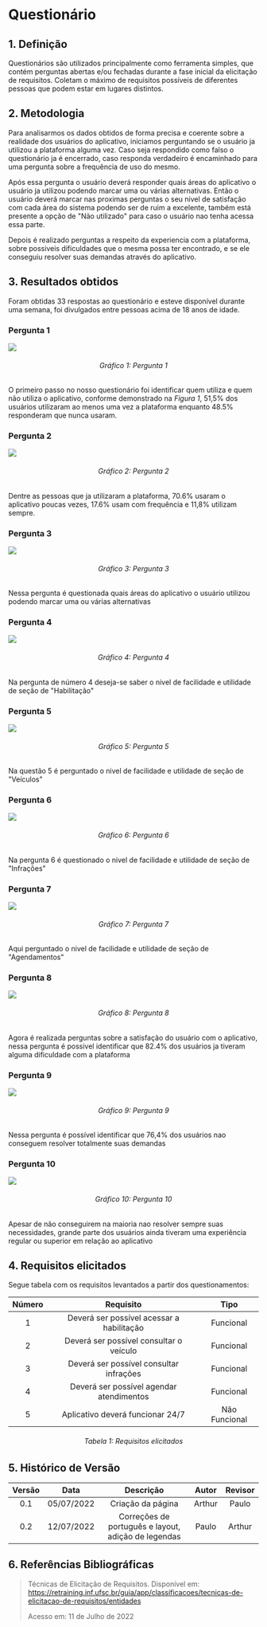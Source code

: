 # Questionário

## 1. Definição

Questionários são utilizados principalmente como ferramenta simples, que contém perguntas abertas e/ou fechadas durante a fase inicial da elicitação de requisitos. Coletam o máximo de requisitos possíveis de diferentes pessoas que podem estar em lugares distintos.

## 2. Metodologia

Para analisarmos os dados obtidos de forma precisa e coerente sobre a realidade dos usuários do aplicativo, iniciamos perguntando se o usuário ja utilizou a plataforma alguma vez. Caso seja respondido como falso o questionário ja é encerrado, caso responda verdadeiro é encaminhado para uma pergunta sobre a frequência de uso do mesmo.

Após essa pergunta o usuário deverá responder quais áreas do aplicativo o usuário ja utilizou podendo marcar uma ou várias alternativas. Então o usuário deverá marcar nas proximas perguntas o seu nivel de satisfação com cada área do sistema podendo ser de ruim a excelente, também está presente a opção de "Não utilizado" para caso o usuário nao tenha acessa essa parte.

Depois é realizado perguntas a respeito da experiencia com a plataforma, sobre possiveis dificuldades que o mesma possa ter encontrado, e se ele conseguiu resolver suas demandas através do aplicativo.

## 3. Resultados obtidos

Foram obtidas 33 respostas ao questionário e esteve disponível durante uma semana, foi divulgados entre pessoas acima de 18 anos de idade.

### Pergunta 1

<img src="../../images/questionario/questao_1.png">
<h6 align = "center">Gráfico 1: Pergunta 1</h6>

O primeiro passo no nosso questionário foi identificar quem utiliza e quem não utiliza o aplicativo, conforme demonstrado na *Figura 1*, 51,5% dos usuários utilizaram ao menos uma vez a plataforma enquanto 48.5% responderam que nunca usaram.

### Pergunta 2

<img src="../../images/questionario/questao_2.png">
<h6 align = "center">Gráfico 2: Pergunta 2</h6>

Dentre as pessoas que ja utilizaram a plataforma, 70.6% usaram o aplicativo poucas vezes, 17.6% usam com frequência e 11,8% utilizam sempre.

### Pergunta 3

<img src="../../images/questionario/questao_3.png">
<h6 align = "center">Gráfico 3: Pergunta 3</h6>

Nessa pergunta é questionada quais áreas do aplicativo o usuário utilizou podendo marcar uma ou várias alternativas

### Pergunta 4

<img src="../../images/questionario/questao_4.png">
<h6 align = "center">Gráfico 4: Pergunta 4</h6>

Na pergunta de número 4 deseja-se saber o nivel de facilidade e utilidade de seção de "Habilitação"

### Pergunta 5

<img src="../../images/questionario/questao_5.png">
<h6 align = "center">Gráfico 5: Pergunta 5</h6>

Na questão 5 é perguntado o nivel de facilidade e utilidade de seção de "Veículos"

### Pergunta 6

<img src="../../images/questionario/questao_6.png">
<h6 align = "center">Gráfico 6: Pergunta 6</h6>

Na pergunta 6 é questionado o nivel de facilidade e utilidade de seção de "Infrações"

### Pergunta 7

<img src="../../images/questionario/questao_7.png">
<h6 align = "center">Gráfico 7: Pergunta 7</h6>

Aqui perguntado o nivel de facilidade e utilidade de seção de "Agendamentos"

### Pergunta 8

<img src="../../images/questionario/questao_8.png">
<h6 align = "center">Gráfico 8: Pergunta 8</h6>

Agora é realizada perguntas sobre a satisfação do usuário com o aplicativo, nessa pergunta é possivel identificar que 82.4% dos usuários ja tiveram alguma dificuldade com a plataforma

### Pergunta 9

<img src="../../images/questionario/questao_9.png">
<h6 align = "center">Gráfico 9: Pergunta 9</h6>

Nessa pergunta é possível identificar que 76,4% dos usuários nao conseguem resolver totalmente suas demandas

### Pergunta 10

<img src="../../images/questionario/questao_10.png">
<h6 align = "center">Gráfico 10: Pergunta 10</h6>

Apesar de não conseguirem na maioria nao resolver sempre suas necessidades, grande parte dos usuários ainda tiveram uma experiência regular ou superior em relação ao aplicativo

## 4. Requisitos elicitados
Segue tabela com os requisitos levantados a partir dos questionamentos:

|   Número   |                 Requisito                  |      Tipo      |
|:----------:|:------------------------------------------:|:--------------:|
| <center>1  | Deverá ser possível acessar a habilitação  |   Funcional    |
| <center>2  |  Deverá ser possível consultar o veículo   |   Funcional    |
| <center>3  |  Deverá ser possível consultar infrações   |   Funcional    |
| <center>4  |  Deverá ser possível agendar atendimentos  |   Funcional    |
| <center>5  |      Aplicativo deverá funcionar 24/7      | Não Funcional  |
<h6 align = "center">Tabela 1: Requisitos elicitados</h6>

## 5. Histórico de Versão

|   Versão    |    Data    |                      Descrição                      | Autor  | Revisor |
|:-----------:|:----------:|:---------------------------------------------------:|:------:|:-------:|
| <center>0.1 | 05/07/2022 |                  Criação da página                  | Arthur |  Paulo  |
| <center>0.2 | 12/07/2022 | Correções de português e layout, adição de legendas | Paulo  | Arthur  |

## 6. Referências Bibliográficas

> Técnicas de Elicitação de Requisitos. Disponível em: https://retraining.inf.ufsc.br/guia/app/classificacoes/tecnicas-de-elicitacao-de-requisitos/entidades
> <p>Acesso em: 11 de Julho de 2022